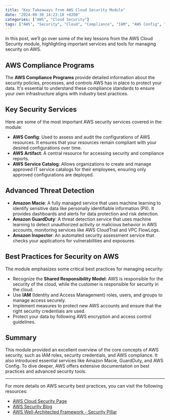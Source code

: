 ```yaml
---
title: "Key Takeaways from AWS Cloud Security Module"
date: "2024-09-30 14:23:18 +0200"
categories: ["AWS", "Cloud Security"]
tags: ["AWS", "Security", "Cloud", "Compliance", "IAM", "AWS Config", "GuardDuty"]
---
```


In this post, we’ll go over some of the key lessons from the AWS Cloud Security module, highlighting important services and tools for managing security on AWS.

## AWS Compliance Programs

The **AWS Compliance Programs** provide detailed information about the security policies, processes, and controls AWS has in place to protect your data. It's essential to understand these compliance standards to ensure your own infrastructure aligns with industry best practices.

## Key Security Services

Here are some of the most important AWS security services covered in the module:

- **AWS Config**: Used to assess and audit the configurations of AWS resources. It ensures that your resources remain compliant with your desired configurations over time.
- **AWS Artifact**: A central resource for accessing security and compliance reports.
- **AWS Service Catalog**: Allows organizations to create and manage approved IT service catalogs for their employees, ensuring only approved configurations are deployed.

## Advanced Threat Detection

- **Amazon Macie**: A fully managed service that uses machine learning to identify sensitive data like personally identifiable information (PII). It provides dashboards and alerts for data protection and risk detection.
- **Amazon GuardDuty**: A threat detection service that uses machine learning to detect unauthorized activity or malicious behavior in AWS accounts, monitoring services like AWS CloudTrail and VPC FlowLogs.
- **Amazon Inspector**: An automated security assessment service that checks your applications for vulnerabilities and exposures.

## Best Practices for Security on AWS

The module emphasizes some critical best practices for managing security:

- Recognize the **Shared Responsibility Model**: AWS is responsible for the security of the cloud, while the customer is responsible for security in the cloud.
- Use **IAM** (Identity and Access Management) roles, users, and groups to manage access securely.
- Implement measures to protect new AWS accounts and ensure that the right security credentials are used.
- Protect your data by following AWS encryption and access control guidelines.

## Summary

This module provided an excellent overview of the core concepts of AWS security, such as IAM roles, security credentials, and AWS compliance. It also introduced essential services like Amazon Macie, GuardDuty, and AWS Config. To dive deeper, AWS offers extensive documentation on best practices and advanced security tools.

---

For more details on AWS security best practices, you can visit the following resources:
- [AWS Cloud Security Page](https://aws.amazon.com/security/)
- [AWS Security Blog](https://aws.amazon.com/blogs/security/)
- [AWS Well-Architected Framework - Security Pillar](https://aws.amazon.com/architecture/well-architected/)
